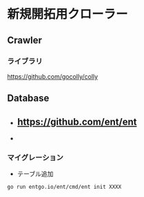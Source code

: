 # 新規開拓用クローラー

## Crawler
### ライブラリ
https://github.com/gocolly/colly

## Database
- https://github.com/ent/ent
  - 
- 
### マイグレーション

- テーブル追加
```
go run entgo.io/ent/cmd/ent init XXXX
```

